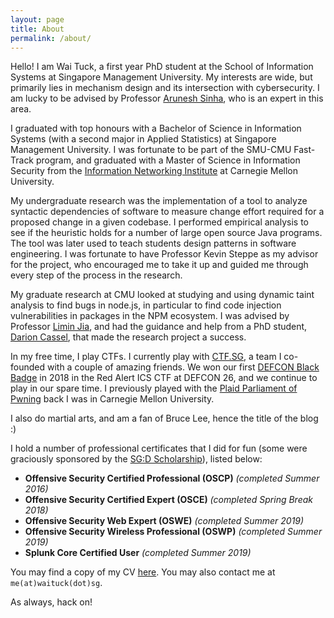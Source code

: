 ```yaml
---
layout: page
title: About
permalink: /about/
---
```


Hello! I am Wai Tuck, a first year PhD student at the School of Information Systems at Singapore Management University. My interests are wide, but primarily lies in mechanism design and its intersection with cybersecurity. I am lucky to be advised by Professor [Arunesh Sinha](http://aruneshsinha.net/), who is an expert in this area.

I graduated with top honours with a Bachelor of Science in Information Systems (with a second major in Applied Statistics) at Singapore Management University. I was fortunate to be part of the SMU-CMU Fast-Track program, and graduated with a Master of Science in Information Security from the [Information Networking Institute](https://www.cmu.edu/ini/) at Carnegie Mellon University.

My undergraduate research was the implementation of a tool to analyze syntactic dependencies of software to measure change effort required for a proposed change in a given codebase. I performed empirical analysis to see if the heuristic holds for a number of large open source Java programs. The tool was later used to teach students design patterns in software engineering. I was fortunate to have Professor Kevin Steppe as my advisor for the project, who encouraged me to take it up and
guided me through every step of the process in the research.

My graduate research at CMU looked at studying and using dynamic taint analysis to find bugs in node.js, in particular to find code injection vulnerabilities in packages in the NPM ecosystem. I was advised by Professor [Limin Jia](https://www.andrew.cmu.edu/user/liminjia/), and had the guidance and help from a PhD student, [Darion Cassel](https://darioncassel.me/), that made the research project a success.

In my free time, I play CTFs. I currently play with [CTF.SG](https://ctftime.org/team/77768), a team I co-founded with a couple of amazing friends. We won our first [DEFCON Black Badge](https://www.defcon.org/html/links/dc-black-badge.html) in 2018 in the Red Alert ICS CTF at DEFCON 26, and we continue to play in our spare time. I previously played with the [Plaid Parliament of Pwning](https://www.cmu.edu/ini/news/2019/defcon-champion20191.html) back I was in Carnegie Mellon University. 

I also do martial arts, and am a fan of Bruce Lee, hence the title of the blog :)

I hold a number of professional certificates that I did for fun (some were graciously sponsored by the [SG:D Scholarship](https://www.imda.gov.sg/IMTalent/programmes/sgd-undergraduate)), listed below:

- **Offensive Security Certified Professional (OSCP)** _(completed Summer 2016)_
- **Offensive Security Certified Expert (OSCE)** _(completed Spring Break 2018)_
- **Offensive Security Web Expert (OSWE)** _(completed Summer 2019)_
- **Offensive Security Wireless Professional (OSWP)** _(completed Summer 2019)_
- **Splunk Core Certified User** _(completed Summer 2019)_


You may find a copy of my CV [here](https://github.com/wongwaituck/wongwaituck.github.io/raw/master/CV.pdf). You may also contact me at `me(at)waituck(dot)sg`.

As always, hack on!

